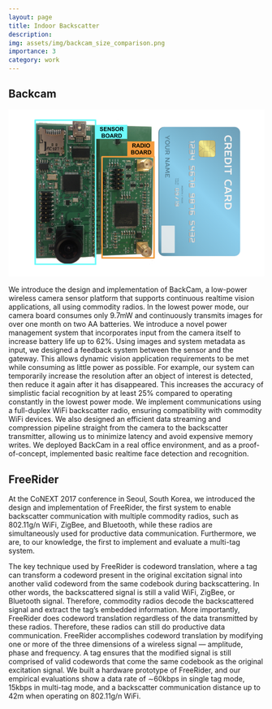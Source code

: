 ```yaml
---
layout: page
title: Indoor Backscatter
description:
img: assets/img/backcam_size_comparison.png
importance: 3
category: work
---
```


## Backcam

<img src="/assets/img/backcam_size_comparison.png" class="img-fluid" alt="Size comparison between Backcam PCB and a credit card">

We introduce the design and implementation of BackCam, a low-power wireless camera sensor platform that supports continuous realtime vision applications, all using commodity radios. In the lowest power mode, our camera board consumes only 9.7mW and continuously transmits images for over one month on two AA batteries. We introduce a novel power management system that incorporates input from the camera itself to increase battery life up to 62%. Using images and system metadata as input, we designed a feedback system between the sensor and the gateway. This allows dynamic vision application requirements to be met while consuming as little power as possible. For example, our system can temporarily increase the resolution after an object of interest is detected, then reduce it again after it has disappeared. This increases the accuracy of simplistic facial recognition by at least 25% compared to operating constantly in the lowest power mode. We implement communications using a full-duplex WiFi backscatter radio, ensuring compatibility with commodity WiFi devices. We also designed an efficient data streaming and compression pipeline straight from the camera to the backscatter transmitter, allowing us to minimize latency and avoid expensive memory writes. We deployed BackCam in a real office environment, and as a proof-of-concept, implemented basic realtime face detection and recognition. 

## FreeRider

At the CoNEXT 2017 conference in Seoul, South Korea, we introduced the design and implementation of FreeRider, the first system to enable backscatter communication with multiple commodity radios, such as 802.11g/n WiFi, ZigBee, and Bluetooth, while these radios are simultaneously used for productive data communication. Furthermore, we are, to our knowledge, the first to implement and evaluate a multi-tag system.

The key technique used by FreeRider is codeword translation, where a tag can transform a codeword present in the original excitation signal into another valid codeword from the same codebook during backscattering. In other words, the backscattered signal is still a valid WiFi, ZigBee, or Bluetooth signal. Therefore, commodity radios decode the backscattered signal and extract the tag’s embedded information. More importantly, FreeRider does codeword translation regardless of the data transmitted by these radios. Therefore, these radios can still do productive data communication. FreeRider accomplishes codeword translation by modifying one or more of the three dimensions of a wireless signal — amplitude, phase and frequency. A tag ensures that the modified signal is still comprised of valid codewords that come the same codebook as the original excitation signal. We built a hardware prototype of FreeRider, and our empirical evaluations show a data rate of ∼60kbps in single tag mode, 15kbps in multi-tag mode, and a backscatter communication distance up to 42m when operating on 802.11g/n WiFi. 
